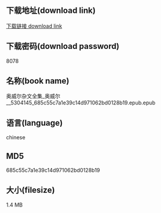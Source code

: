## 下载地址(download link)
[下载链接 download link](https://voluble-croquembouche-d321dc.netlify.app/?s=%E5%A5%A5%E5%A8%81%E5%B0%94%E6%9D%82%E6%96%87%E5%85%A8%E9%9B%86_%E5%A5%A5%E5%A8%81%E5%B0%94__5304145_685c55c7a1e39c14d971062bd0128b19.epub)

## 下载密码(download password)
8078

## 名称(book name)
奥威尔杂文全集_奥威尔__5304145_685c55c7a1e39c14d971062bd0128b19.epub.epub

## 语言(language)
chinese

## MD5
685c55c7a1e39c14d971062bd0128b19

## 大小(filesize)
1.4 MB
